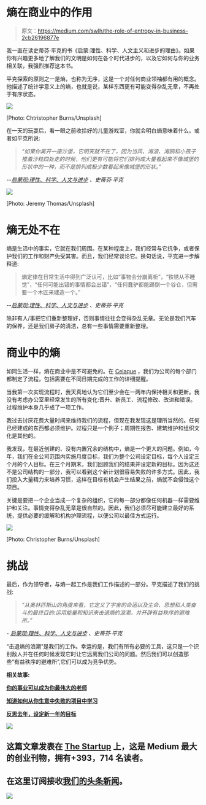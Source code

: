 # 熵在商业中的作用

> 原文：<https://medium.com/swlh/the-role-of-entropy-in-business-2cb26196877e>

我一直在读史蒂芬·平克的书《启蒙:理性、科学、人文主义和进步的理由》。如果你有兴趣更多地了解我们的文明是如何在各个时代进步的，以及它如何与你的业务相关联，我强烈推荐这本书。

平克探索的原则之一是熵，也称为无序，这是一个对任何商业领袖都有用的概念。他描述了统计学意义上的熵，也就是说，某样东西更有可能变得杂乱无章，不再处于有序状态。

![](img/3d44688be7349d33cd4511fb570ea761.png)

[Photo: Chtristopher Burns/Unsplash]

在一天的玩耍后，看一眼之前收拾好的儿童游戏室，你就会明白熵意味着什么。或者如平克所说:

> *“如果你离开一座沙堡，它明天就不在了，因为当风、海浪、海鸥和小孩子推着沙粒四处走的时候，他们更有可能将它们排列成大量看起来不像城堡的形状中的一种，而不是排列成极少数看起来像城堡的形状。”*

*-*-[*启蒙现:理性、科学、人文与进步*](https://www.amazon.com/Enlightenment-Now-Science-Humanism-Progress/dp/0525427570/) *、史蒂芬·平克*

![](img/683885108b0d69074868ae6c9015b5da.png)

[Photo: Jeremy Thomas/Unsplash]

# 熵无处不在

熵是生活中的事实，它就在我们周围。在某种程度上，我们经常与它抗争，或者保护我们的工作和财产免受其害。而且，我们经常谈论它。换句话说，平克进一步解释道:

> 熵定律在日常生活中得到广泛认可，比如“事物会分崩离析”，“铁锈从不睡觉”，“任何可能出错的事情都会出错”，“任何蠢驴都能踢倒一个谷仓，但需要一个木匠来建造一个。”

*-*-[*启蒙现:理性、科学、人文与进步*](https://www.amazon.com/Enlightenment-Now-Science-Humanism-Progress/dp/0525427570/) *、史蒂芬·平克*

除非有人/事把它们重新整理好，否则事情往往会变得杂乱无章。无论是我们汽车的保养，还是我们房子的清洁，总有一些事情需要重新整理。

# 商业中的熵

如同生活一样，熵在商业中是不可避免的。在 [Celaque](http://www.celaque.net/) ，我们为公司的每个部门都制定了流程，包括需要在不同日期完成的工作的详细提醒。

当我第一次实现流程时，我天真地认为它们至少会在一两年内保持相关和更新。我没有考虑办公室里经常发生的所有变化:晋升、新员工、流程修改、改进和错误。过程维护本身几乎成了一项工作。

我过去讨厌花费大量时间来维持我们的流程，但现在我发现这是理所当然的。任何已经建成的东西都必须维护。过程只是一个例子；周期性报告、建筑维护和组织文化是其他的。

我发现，在最近创建的、没有内置冗余的结构中，熵是一个更大的问题。例如，今年，我们在全公司范围内实施月度目标，我们为整个公司设定目标，每个人设定三个月的个人目标。在三个月期末，我们回顾我们的结果并设定新的目标。因为这还不是公司结构的一部分，我可以看到这个新计划很容易失败的许多方式。因此，我们投入大量精力来培养习惯，这样在目标有机会产生结果之前，熵就不会侵蚀这个项目。

关键是要把一个企业当成一个复杂的组织，它的每一部分都像任何机器一样需要维护和关注。事情变得杂乱无章是很自然的。因此，我们必须尽可能建立最好的系统，提供必要的缓解和机构护理流程，以便公司以最佳方式运行。

![](img/e9f3179b669d73cc1493c560846ee779.png)

[Photo: Christopher Burns/Unsplash]

# 挑战

最后，作为领导者，与熵一起工作是我们工作描述的一部分。平克描述了我们的挑战:

> *“从奥林匹斯山的角度来看，它定义了宇宙的命运以及生命、思想和人类奋斗的最终目的:运用能量和知识来击退熵的浪潮，并开辟有益秩序的避难所。”*

*-* [*启蒙现:理性、科学、人文与进步*](https://www.amazon.com/Enlightenment-Now-Science-Humanism-Progress/dp/0525427570/) *、史蒂芬·平克*

“击退熵的浪潮”是我们的工作。幸运的是，我们有所有必要的工具，这只是一个识别敌人并在任何时候发现它时让它远离我们公司的问题。然后我们可以创造那些“有益秩序的避难所”,它们可以成为竞争优势。

**相关故事:**

[**你的事业可以成为你最伟大的老师**](/swlh/your-career-can-be-your-greatest-teacher-a3ffe99e6228)

[**知道如何从你生意中失败的项目中学习**](/swlh/reflecting-on-last-year-and-setting-goals-for-the-new-year-81a2feb9ce02)

[**反思去年，设定新一年的目标**](/swlh/reflecting-on-last-year-and-setting-goals-for-the-new-year-81a2feb9ce02)

[![](img/308a8d84fb9b2fab43d66c117fcc4bb4.png)](https://medium.com/swlh)

## 这篇文章发表在 [The Startup](https://medium.com/swlh) 上，这是 Medium 最大的创业刊物，拥有+393，714 名读者。

## 在这里订阅接收[我们的头条新闻](http://growthsupply.com/the-startup-newsletter/)。

[![](img/b0164736ea17a63403e660de5dedf91a.png)](https://medium.com/swlh)